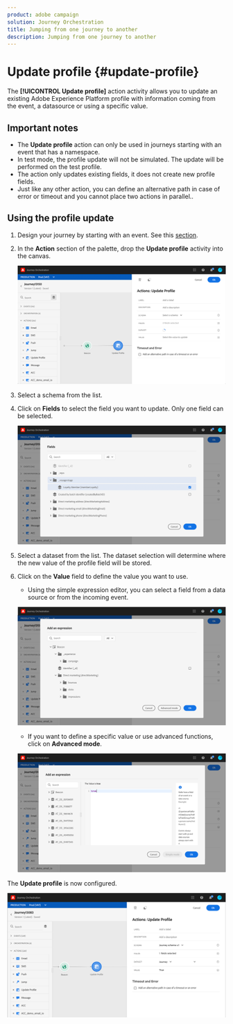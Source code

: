 ```yaml
---
product: adobe campaign
solution: Journey Orchestration
title: Jumping from one journey to another
description: Jumping from one journey to another
---
```


# Update profile {#update-profile}

The **[!UICONTROL Update profile]** action activity allows you to update an existing Adobe Experience Platform profile with information coming from the event, a datasource or using a specific value.

## Important notes

* The **Update profile** action can only be used in journeys starting with an event that has a namespace.
* In test mode, the profile update will not be simulated. The update will be performed on the test profile.
* The action only updates existing fields, it does not create new profile fields.
* Just like any other action, you can define an alternative path in case of error or timeout and you cannot place two actions in parallel.. 

## Using the profile update

1. Design your journey by starting with an event. See this [section](../building-journeys/journey.md).

1. In the **Action** section of the palette, drop the **Update profile** activity into the canvas.

   ![](../assets/profileupdate0.png)

1. Select a schema from the list.

1. Click on **Fields** to select the field you want to update. Only one field can be selected.

   ![](../assets/profileupdate2.png)

1. Select a dataset from the list. The dataset selection will determine where the new value of the profile field will be stored.

1. Click on the **Value** field to define the value you want to use.

   * Using the simple expression editor, you can select a field from a data source or from the incoming event. 

   ![](../assets/profileupdate4.png)

   * If you want to define a specific value or use advanced functions, click on **Advanced mode**.

   ![](../assets/profileupdate3.png)

The **Update profile** is now configured.

![](../assets/profileupdate1.png)
